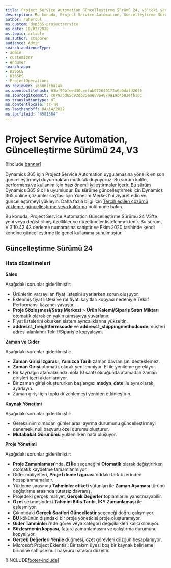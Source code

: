 ```yaml
---
title: Project Service Automation Güncelleştirme Sürümü 24, V3'teki yenilikler veya değişiklikler
description: Bu konuda, Project Service Automation, Güncelleştirme Sürümü 24, V3'teki özellikler ve düzeltmeler listelenir.
author: ruhercul
ms.custom: dyn365-projectservice
ms.date: 10/02/2020
ms.topic: article
ms.author: stsporen
audience: Admin
search.audienceType:
- admin
- customizer
- enduser
search.app:
- D365CE
- D365PS
- ProjectOperations
ms.reviewer: johnmichalak
ms.openlocfilehash: 63bf96bfeed30ceefab072640172a6a0dafd20f5
ms.sourcegitcommit: c0792bd65d92db25e0e8864879a19c4b93efb10c
ms.translationtype: HT
ms.contentlocale: tr-TR
ms.lasthandoff: 04/14/2022
ms.locfileid: "8581584"
---
```

# <a name="project-service-automation-update-release-24-v3"></a>Project Service Automation, Güncelleştirme Sürümü 24, V3

[!include [banner](../includes/psa-now-project-operations.md)]

Dynamics 365 için Project Service Automation uygulamasına yönelik en son güncelleştirmeyi duyurmaktan mutluluk duyuyoruz. Bu sürüm kalite, performans ve kullanım için bazı önemli iyileştirmeler içerir. Bu sürüm Dynamics 365 9.x ile uyumludur. Bu sürüme güncelleştirmek için Dynamics 365 online çözümler sayfası için Yönetim Merkezi'ni ziyaret edin ve güncelleştirmeyi yükleyin. Daha fazla bilgi için [Tercih edilen çözümü yükleme, güncelleştirme veya kaldırma](/power-platform/admin/install-remove-preferred-solution) bölümüne bakın.

Bu konuda, Project Service Automation Güncelleştirme Sürümü 24 V3'te yeni veya değiştirilmiş özellikler ve düzeltmeler listelenmektedir. Bu sürüm, V 3.10.42.43 derleme numarasına sahiptir ve Ekim 2020 tarihinde kendi kendine güncelleştirme ile genel kullanıma sunulmuştur.

## <a name="update-release-24"></a>Güncelleştirme Sürümü 24

### <a name="bug-fixes"></a>Hata düzeltmeleri

**Sales**

Aşağıdaki sorunlar giderilmiştir:

- Ürünlerin varsayılan fiyat listesini ayarlarken sorun oluşuyor.
- Eklenmiş fiyat listesi ve rol fiyatı kayıtları kopyası nedeniyle Teklif Performansı kazancı yavaştır.
- **Proje Sözleşmesi/Satış Merkezi** > **Ürün Kalemi/Sipariş Satırı Miktarı** otomatik olarak en yakın tamsayıya yuvarlanır.
- Fiyat listelerini okurken sistem ayrıcalıklarına yükseltin.
- **address1_freighttermscode** ve **address1_shippingmethodcode** müşteri adresi alanlarını Teklif/Sipariş'e kopyalayın. 


**Zaman ve Gider**

Aşağıdaki sorunlar giderilmiştir:

- **Zaman Girişi Izgarası**, **Yalnızca Tarih** zaman davranışını desteklemez.
- **Zaman Girişi** otomatik olarak yenilenmiyor. El ile yenileme gerekiyor.
- Bir kaynağın atamalarında mola (0 saat) olduğunda atamadan zaman girişleri içeri aktarılamıyor.
- Bir zaman girişi oluştururken başlangıcı **msdyn_date** ile aynı olarak ayarlayın.
- Zaman girişi için toplu düzenlemeyi yeniden etkinleştirin.

**Kaynak Yönetimi**

Aşağıdaki sorunlar giderilmiştir:

- Gereksinim olmadan günler arası ayırma durumunu güncelleştirmeyi denemek, null başvuru özel durumu oluşturur.
- **Mutabakat Görünümü** yüklenirken hata oluşuyor.


**Proje Yönetimi**

Aşağıdaki sorunlar giderilmiştir:

- **Proje Zamanlaması**'nda, **El İle** seçeneğini **Otomatik** olarak değiştirirken otomatik kaydetme tamamlanmıyor.
- Gider maliyetleri, **Proje İzleme Izgarası**'nddaki fark üzerinden hesaplanmamalıdır.
- Yükleme sırasında **Tahminler etiketi** sütunları ile **Zaman Aşaması** türünü değiştirme arasında tutarsız davranış.
- Projedeki gerçek maliyet, **Gerçek Değerler** toplamlarını yansıtmayabilir.
- **Özet** sekmesindeki **Tahmini Bitiş Tarihi**, **İKY Zamanlaması** ile eşleşmiyor.
- Çıkıntıdaki **Gerçek Saatleri Güncelleştir** seçeneği doğru çalışmıyor.
- **BU** kökünün dışındaki bir proje yöneticisi proje oluşturamıyor.
- **Gider Tahminleri**'nde görev veya kategori değişiklikleri kalıcı olmuyor.
- **Sözleşmenin kopyası**, fatura zamanlamasını ve çalıştırma durumunu kopyalıyor.
- **Gerçek Değerleri Yenile** düğmesi, özet görevleri düzgün hesaplamıyor.
- Microsoft Project Eklentisi: Bir takım üyesi boş bir kaynak belirleme birimine sahipse null başvuru hatasını düzeltir.



[!INCLUDE[footer-include](../includes/footer-banner.md)]
